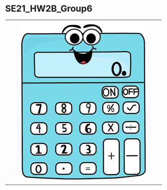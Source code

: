 # SE21_HW2B_Group6
<hr>
<p align="center">
<a><img  height=500 width=400 
  src="https://github.com/deekay2310/SE21_HW2B_Group6/blob/bb05816f23dafc5f81001ace12866d5c941c22e4/docs/calculator.png" alt="Let's calculate!"></a>
</p>
<hr>
